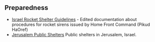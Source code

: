 ## Preparedness
 
 - [Israel Rocket Shelter Guidelines](https://github.com/danielrosehill/Israel-Rocket-Shelter-Guidelines) - Edited documentation about procedures for rocket sirens issued by Home Front Command (Pikud HaOref)
- [Jerusalem Public Shelters](https://github.com/danielrosehill/Jerusalem-Public-Shelters) Public shelters in Jerusalem, Israel.  